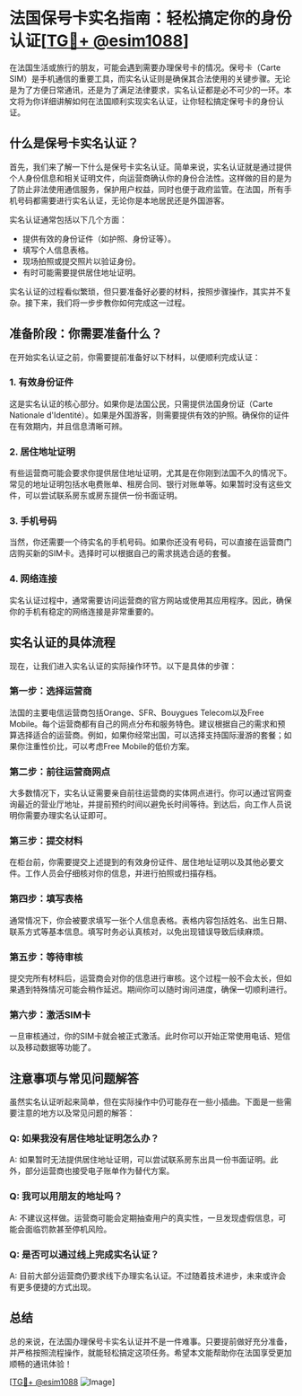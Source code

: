 # 法国保号卡实名指南：轻松搞定你的身份认证[[TG💪+ @esim1088](https://t.me/s/esim1088)]

在法国生活或旅行的朋友，可能会遇到需要办理保号卡的情况。保号卡（Carte SIM）是手机通信的重要工具，而实名认证则是确保其合法使用的关键步骤。无论是为了方便日常通讯，还是为了满足法律要求，实名认证都是必不可少的一环。本文将为你详细讲解如何在法国顺利实现实名认证，让你轻松搞定保号卡的身份认证。

## 什么是保号卡实名认证？

首先，我们来了解一下什么是保号卡实名认证。简单来说，实名认证就是通过提供个人身份信息和相关证明文件，向运营商确认你的身份合法性。这样做的目的是为了防止非法使用通信服务，保护用户权益，同时也便于政府监管。在法国，所有手机号码都需要进行实名认证，无论你是本地居民还是外国游客。

实名认证通常包括以下几个方面：
- 提供有效的身份证件（如护照、身份证等）。
- 填写个人信息表格。
- 现场拍照或提交照片以验证身份。
- 有时可能需要提供居住地址证明。

实名认证的过程看似繁琐，但只要准备好必要的材料，按照步骤操作，其实并不复杂。接下来，我们将一步步教你如何完成这一过程。

## 准备阶段：你需要准备什么？

在开始实名认证之前，你需要提前准备好以下材料，以便顺利完成认证：

### 1. 有效身份证件

这是实名认证的核心部分。如果你是法国公民，只需提供法国身份证（Carte Nationale d'Identité）。如果是外国游客，则需要提供有效的护照。确保你的证件在有效期内，并且信息清晰可辨。

### 2. 居住地址证明

有些运营商可能会要求你提供居住地址证明，尤其是在你刚到法国不久的情况下。常见的地址证明包括水电费账单、租房合同、银行对账单等。如果暂时没有这些文件，可以尝试联系房东或房东提供一份书面证明。

### 3. 手机号码

当然，你还需要一个待实名的手机号码。如果你还没有号码，可以直接在运营商门店购买新的SIM卡。选择时可以根据自己的需求挑选合适的套餐。

### 4. 网络连接

实名认证过程中，通常需要访问运营商的官方网站或使用其应用程序。因此，确保你的手机有稳定的网络连接是非常重要的。

## 实名认证的具体流程

现在，让我们进入实名认证的实际操作环节。以下是具体的步骤：

### 第一步：选择运营商

法国的主要电信运营商包括Orange、SFR、Bouygues Telecom以及Free Mobile。每个运营商都有自己的网点分布和服务特色。建议根据自己的需求和预算选择适合的运营商。例如，如果你经常出国，可以选择支持国际漫游的套餐；如果你注重性价比，可以考虑Free Mobile的低价方案。

### 第二步：前往运营商网点

大多数情况下，实名认证需要亲自前往运营商的实体网点进行。你可以通过官网查询最近的营业厅地址，并提前预约时间以避免长时间等待。到达后，向工作人员说明你需要办理实名认证即可。

### 第三步：提交材料

在柜台前，你需要提交上述提到的有效身份证件、居住地址证明以及其他必要文件。工作人员会仔细核对你的信息，并进行拍照或扫描存档。

### 第四步：填写表格

通常情况下，你会被要求填写一张个人信息表格。表格内容包括姓名、出生日期、联系方式等基本信息。填写时务必认真核对，以免出现错误导致后续麻烦。

### 第五步：等待审核

提交完所有材料后，运营商会对你的信息进行审核。这个过程一般不会太长，但如果遇到特殊情况可能会稍作延迟。期间你可以随时询问进度，确保一切顺利进行。

### 第六步：激活SIM卡

一旦审核通过，你的SIM卡就会被正式激活。此时你可以开始正常使用电话、短信以及移动数据等功能了。

## 注意事项与常见问题解答

虽然实名认证听起来简单，但在实际操作中仍可能存在一些小插曲。下面是一些需要注意的地方以及常见问题的解答：

### Q: 如果我没有居住地址证明怎么办？
A: 如果暂时无法提供居住地址证明，可以尝试联系房东出具一份书面证明。此外，部分运营商也接受电子账单作为替代方案。

### Q: 我可以用朋友的地址吗？
A: 不建议这样做。运营商可能会定期抽查用户的真实性，一旦发现虚假信息，可能会面临罚款甚至停机风险。

### Q: 是否可以通过线上完成实名认证？
A: 目前大部分运营商仍要求线下办理实名认证。不过随着技术进步，未来或许会有更多便捷的方式出现。

## 总结

总的来说，在法国办理保号卡实名认证并不是一件难事。只要提前做好充分准备，并严格按照流程操作，就能轻松搞定这项任务。希望本文能帮助你在法国享受更加顺畅的通讯体验！

[[TG💪+ @esim1088](https://t.me/s/esim1088) ![Image](https://i.postimg.cc/4NQfJmqS/Snipaste-2025-05-13-00-14-12.png)]
